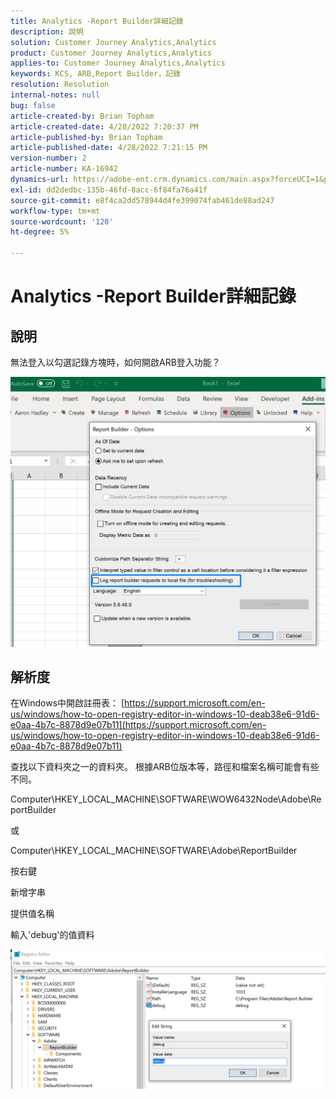 ```yaml
---
title: Analytics -Report Builder詳細記錄
description: 說明
solution: Customer Journey Analytics,Analytics
product: Customer Journey Analytics,Analytics
applies-to: Customer Journey Analytics,Analytics
keywords: KCS, ARB,Report Builder，記錄
resolution: Resolution
internal-notes: null
bug: false
article-created-by: Brian Topham
article-created-date: 4/28/2022 7:20:37 PM
article-published-by: Brian Topham
article-published-date: 4/28/2022 7:21:15 PM
version-number: 2
article-number: KA-16942
dynamics-url: https://adobe-ent.crm.dynamics.com/main.aspx?forceUCI=1&pagetype=entityrecord&etn=knowledgearticle&id=26414a44-28c7-ec11-a7b6-0022480a1b03
exl-id: dd2dedbc-135b-46fd-8acc-6f84fa76a41f
source-git-commit: e8f4ca2dd578944d4fe399074fab461de88ad247
workflow-type: tm+mt
source-wordcount: '120'
ht-degree: 5%

---
```


# Analytics -Report Builder詳細記錄

## 說明


無法登入以勾選記錄方塊時，如何開啟ARB登入功能？

![](assets/___27414a44-28c7-ec11-a7b6-0022480a1b03___.png)


## 解析度




在Windows中開啟註冊表： [https://support.microsoft.com/en-us/windows/how-to-open-registry-editor-in-windows-10-deab38e6-91d6-e0aa-4b7c-8878d9e07b11](https://support.microsoft.com/en-us/windows/how-to-open-registry-editor-in-windows-10-deab38e6-91d6-e0aa-4b7c-8878d9e07b11)

查找以下資料夾之一的資料夾。 根據ARB位版本等，路徑和檔案名稱可能會有些不同。

Computer\HKEY_LOCAL_MACHINE\SOFTWARE\WOW6432Node\Adobe\ReportBuilder

或

Computer\HKEY_LOCAL_MACHINE\SOFTWARE\Adobe\ReportBuilder

按右鍵

新增字串

提供值名稱

輸入&#39;debug&#39;的值資料

![](assets/066ee289-0b9e-eb11-b1ac-000d3a3684a8.png)
